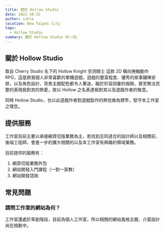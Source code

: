 ```yaml
---
title: 關於 Hollow Studio
date: 2022-10-25
author: sihle
location: New Taipei City
tags:
  - Hollow Studio
summary: 關於 Hollow Studio 的一切。
---
```


## 關於 Hollow Studio

取自 Cherry Studio 名下的 Hollow Knight 空洞騎士 這款 2D 橫向捲軸動作 RPG，這是款我個人非常喜歡的單機遊戲，遊戲的豐富程度、優秀的故事鋪陳安排，以及角色設計、背景主題配色都令人著迷，礙於形容詞彙的侷限，甚至無法完整的表現我對其的熱愛，故以 Hollow 之名表達我對其以及遊戲作者的敬意。

同時 Hollow Studio，也以此遊戲作者對遊戲製作的熱忱做為標竿，堅守本工作室之理念。

## 提供服務

工作室目前主要以承接網頁切版業務為主，若找到志同道合的設計師以及相關前、後端工程師，會進一步的擴大相關的以及本工作室有興趣的領域業務。

目前提供的服務有：

1. 網頁切版業務外包
2. 網站開發入門課程（一對一家教）
3. 網站開發諮詢

## 常見問題

### 請問工作室的網站為何？

工作室還處於草創階段，目前為個人工作室，所以相關的網站風格主題、介面設計尚在規劃中。